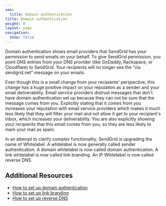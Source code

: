```yaml
---
seo:
  title: Domain authentication
title: Domain authentication
weight: 0
layout: page
navigation:
  show: false
---
```


Domain authentication shows email providers that SendGrid has your permission to send emails on your behalf. To give SendGrid permission, you point DNS entries from your DNS provider (like GoDaddy, Rackspace, or Cloudflare) to SendGrid. Your recipients will no longer see the “via sendgrid.net” message on your emails.

Even though this is a small change from your recipients' perspective, this change has a huge positive impact on your reputation as a sender and your email deliverability. Email service providers distrust messages that don't have domain authentication set up because they can not be sure that the message comes from you. Explicitly stating that it comes from you increases your reputation with email service providers which makes it much less likely that they will filter your mail and not allow it get to your recipient's inbox, which increases your deliverability. You are also explicitly showing your recipients that this email comes from you, so they are less likely to mark your mail as spam.

<call-out>

In an attempt to clarify complex functionality, SendGrid is upgrading the name of Whitelabel. A whitelabel is now generally called sender authentication. A domain whitelabel is now called domain authentication. A link whitelabel is now called link branding. An IP Whitelabel is now called reverse DNS.

</call-out>

## 	Additional Resources

- [How to set up domain authentication]({{root_url}}/user-interface/sending-email//how-to-set-up-domain-authentication/)
- [How to set up link branding]({{root_url}}/user-interface/sending-email/how-to-set-up-link-branding/)
- [How to set up reverse DNS]({{root_url}}/user-interface/sending-email/how-to-set-up-reverse-dns/)
